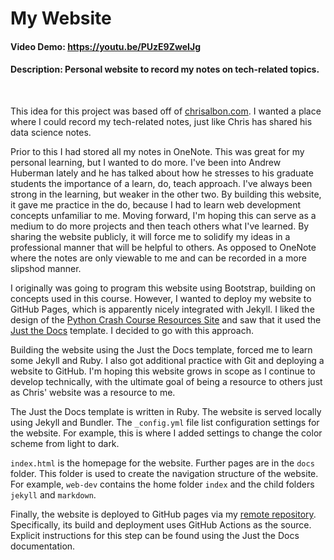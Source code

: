 # My Website
#### Video Demo:  https://youtu.be/PUzE9ZweIJg
#### Description: Personal website to record my notes on tech-related topics.

<br>

This idea for this project was based off of [chrisalbon.com](https://chrisalbon.com/Welcome.com). I wanted a place where I could record my tech-related notes, just like Chris has shared his data science notes.

Prior to this I had stored all my notes in OneNote. This was great for my personal learning, but I wanted to do more. I've been into Andrew Huberman lately and he has talked about how he stresses to his graduate students the importance of a learn, do, teach approach. I've always been strong in the learning, but weaker in the other two. By building this website, it gave me practice in the do, because I had to learn web development concepts unfamiliar to me. Moving forward, I'm hoping this can serve as a medium to do more projects and then teach others what I've learned. By sharing the website publicly, it will force me to solidify my ideas in a professional manner that will be helpful to others. As opposed to OneNote where the notes are only viewable to me and can be recorded in a more slipshod manner.

I originally was going to program this website using Bootstrap, building on concepts used in this course. However, I wanted to deploy my website to GitHub Pages, which is apparently nicely integrated with Jekyll. I liked the design of the [Python Crash Course Resources Site](https://ehmatthes.github.io/pcc_2e/regular_index/) and saw that it used the [Just the Docs](https://just-the-docs.github.io/just-the-docs/) template. I decided to go with this approach.

Building the website using the Just the Docs template, forced me to learn some Jekyll and Ruby. I also got additional practice with Git and deploying a website to GitHub. I'm hoping this website grows in scope as I continue to develop technically, with the ultimate goal of being a resource to others just as Chris' website was a resource to me.

The Just the Docs template is written in Ruby. The website is served locally using Jekyll and Bundler. The `_config.yml` file list configuration settings for the website. For example, this is where I added settings to change the color scheme from light to dark.

`index.html` is the homepage for the website. Further pages are in the `docs` folder. This folder is used to create the navigation structure of the website. For example, `web-dev` contains the home folder `index` and the child folders `jekyll` and `markdown`.

Finally, the website is deployed to GitHub pages via my [remote repository](https://github.com/leemichaelwaters/leemichaelwaters.github.io). Specifically, its build and deployment uses GitHub Actions as the source. Explicit instructions for this step can be found using the Just the Docs documentation.
